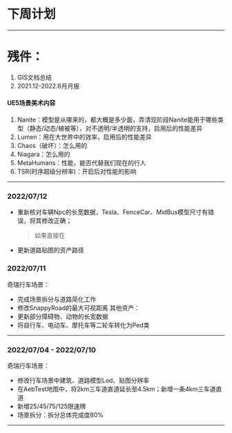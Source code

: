 # 下周计划

***
# 残件：
1. GIS文档总结 
2. 2021.12-2022.6月月报
#### UE5场景美术内容
1. Nanite：模型是从哪来的，都大概是多少面，弄清现阶段Nanite能用于哪些类型（静态/动态/植被等），对不透明/半透明的支持，启用后的性能差异
2. Lumen：用在大世界中的效率，启用后的性能差异
3. Chaos（破坏）：怎么用的
4. Niagara：怎么用的
5. MetaHumans：性能，能否代替我们现在的行人
6. TSR(时序超级分辨率)：开启后对性能的影响

***
### 2022/07/12
- 重新核对车辆Npc的长宽数据，Tesla、FenceCar、MidBus模型尺寸有错误，将其修改正确；
  >如果直接在
- 更新道路贴图的资产路径
### 2022/07/11
奇瑞行车场景：
- 完成场景拆分与道路简化工作
- 修改SnappyRoad的最大可视距离
其他资产：
- 更新部分障碍物、动物的长宽数据
- 将自行车、电动车、摩托车等二轮车转化为Ped类
***
### 2022/07/04 - 2022/07/10
奇瑞行车场景：
- 修改行车场景中建筑、道路模型Lod、贴图分辨率 
- 在AebTest地图中，将2km三车道直道延长至4.5km；新增一条4km三车道直道
- 新增25/45/75/125限速牌
- 场景拆分：拆分总体完成度80%
***